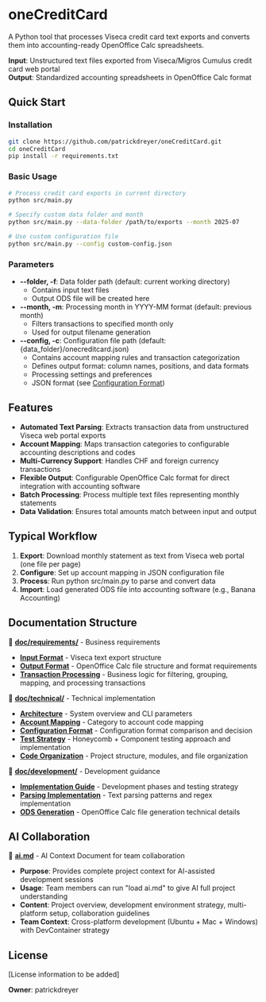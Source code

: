 # oneCreditCard

A Python tool that processes Viseca credit card text exports and converts them into accounting-ready OpenOffice Calc spreadsheets.

**Input**: Unstructured text files exported from Viseca/Migros Cumulus credit card web portal  
**Output**: Standardized accounting spreadsheets in OpenOffice Calc format  

## Quick Start

### Installation

```bash
git clone https://github.com/patrickdreyer/oneCreditCard.git
cd oneCreditCard
pip install -r requirements.txt
```

### Basic Usage

```bash
# Process credit card exports in current directory
python src/main.py

# Specify custom data folder and month
python src/main.py --data-folder /path/to/exports --month 2025-07

# Use custom configuration file
python src/main.py --config custom-config.json
```

### Parameters

- **--folder, -f**: Data folder path (default: current working directory)
  - Contains input text files
  - Output ODS file will be created here
- **--month, -m**: Processing month in YYYY-MM format (default: previous month)
  - Filters transactions to specified month only
  - Used for output filename generation
- **--config, -c**: Configuration file path (default: {data_folder}/onecreditcard.json)
  - Contains account mapping rules and transaction categorization
  - Defines output format: column names, positions, and data formats
  - Processing settings and preferences
  - JSON format (see [Configuration Format](doc/technical/03-configuration-format.md))

## Features

- **Automated Text Parsing**: Extracts transaction data from unstructured Viseca web portal exports
- **Account Mapping**: Maps transaction categories to configurable accounting descriptions and codes
- **Multi-Currency Support**: Handles CHF and foreign currency transactions
- **Flexible Output**: Configurable OpenOffice Calc format for direct integration with accounting software
- **Batch Processing**: Process multiple text files representing monthly statements
- **Data Validation**: Ensures total amounts match between input and output

## Typical Workflow

1. **Export**: Download monthly statement as text from Viseca web portal (one file per page)
2. **Configure**: Set up account mapping in JSON configuration file
3. **Process**: Run python src/main.py to parse and convert data
4. **Import**: Load generated ODS file into accounting software (e.g., Banana Accounting)

## Documentation Structure

📁 **[doc/requirements/](doc/requirements/README.md)** - Business requirements

- **[Input Format](doc/requirements/01-input-format.md)** - Viseca text export structure  
- **[Output Format](doc/requirements/02-output-format.md)** - OpenOffice Calc file structure and format requirements
- **[Transaction Processing](doc/requirements/03-transaction-processing.md)** - Business logic for filtering, grouping, mapping, and processing transactions

📁 **[doc/technical/](doc/technical/README.md)** - Technical implementation

- **[Architecture](doc/technical/01-architecture.md)** - System overview and CLI parameters
- **[Account Mapping](doc/technical/02-account-mapping.md)** - Category to account code mapping
- **[Configuration Format](doc/technical/03-configuration-format.md)** - Configuration format comparison and decision
- **[Test Strategy](doc/technical/04-test-strategy.md)** - Honeycomb + Component testing approach and implementation
- **[Code Organization](doc/technical/05-code-organization.md)** - Project structure, modules, and file organization

📁 **[doc/development/](doc/development/README.md)** - Development guidance

- **[Implementation Guide](doc/development/01-implementation-guide.md)** - Development phases and testing strategy
- **[Parsing Implementation](doc/development/02-parsing-implementation.md)** - Text parsing patterns and regex implementation
- **[ODS Generation](doc/development/03-ods-generation.md)** - OpenOffice Calc file generation technical details

## AI Collaboration

📄 **[ai.md](ai.md)** - AI Context Document for team collaboration

- **Purpose**: Provides complete project context for AI-assisted development sessions
- **Usage**: Team members can run "load ai.md" to give AI full project understanding
- **Content**: Project overview, development environment strategy, multi-platform setup, collaboration guidelines
- **Team Context**: Cross-platform development (Ubuntu + Mac + Windows) with DevContainer strategy

## License

[License information to be added]

**Owner**: patrickdreyer
